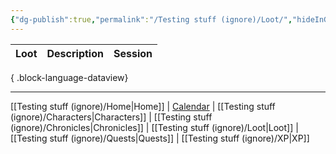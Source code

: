 ```yaml
---
{"dg-publish":true,"permalink":"/Testing stuff (ignore)/Loot/","hideInGraph":true}
---
```


| Loot | Description | Session |
| ---- | ----------- | ------- |

{ .block-language-dataview}

---
[[Testing stuff (ignore)/Home\|Home]] | [Calendar](https://app.fantasy-calendar.com/calendars/38f9e3f5098bac1f655a4fb4241f35eb) | [[Testing stuff (ignore)/Characters\|Characters]] |  [[Testing stuff (ignore)/Chronicles\|Chronicles]]  | [[Testing stuff (ignore)/Loot\|Loot]] | [[Testing stuff (ignore)/Quests\|Quests]]  | [[Testing stuff (ignore)/XP\|XP]]